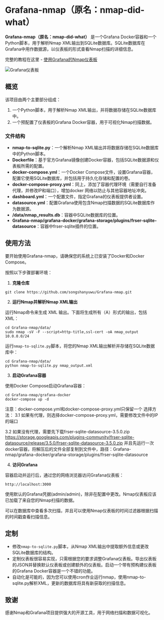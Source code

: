 # Grafana-nmap（原名：nmap-did-what）

**Grafana-nmap（原名：nmap-did-what）** 是一个Grafana Docker容器和一个Python脚本，用于解析Nmap XML输出到SQLite数据库。SQLite数据库在Grafana中用作数据源，以仪表板的形式查看Nmap扫描的详细信息。

完整的教程在这里 - [使用Grafana的Nmap仪表板](https://hackertarget.com/nmap-dashboard-with-grafana/)

![Grafana仪表板](https://hackertarget.com/images/nmap-grafana-dashboard.webp)

## 概览

该项目由两个主要部分组成：

1. 一个Python脚本，用于解析Nmap XML输出，并将数据存储在SQLite数据库中。
2. 一个预配置了仪表板的Grafana Docker容器，用于可视化Nmap扫描数据。

### 文件结构

- **nmap-to-sqlite.py**：一个解析Nmap XML输出并将数据存储在SQLite数据库中的Python脚本。
- **Dockerfile**：基于官方Grafana镜像创建Docker容器，包括SQLite数据源和仪表板所需的配置。
- **docker-compose.yml**：一个Docker Compose文件，设置Grafana容器，配置它使用SQLite数据库，并包括用于持久化存储和配置的卷。
- **docker-compose-proxy.yml**：同上，添加了容器代理环境（需要自行准备代理，并修改IP和端口），增加docker 网络以防止与其他容器地址冲突。
- **dashboard.yml**：一个配置文件，指定Grafana的仪表板提供者设置。
- **datasource.yml**：配置Grafana使用包含Nmap扫描数据的SQLite数据库作为数据源。
- **/data/nmap_results.db**：容器中SQLite数据库的位置。
- **Grafana-nmap/grafana-docker/grafana-storage/plugins/frser-sqlite-datasource**：容器中frser-sqlite插件的位置。

## 使用方法

要开始使用Grafana-nmap，请确保您的系统上已安装了Docker和Docker Compose。

按照以下步骤部署环境：

1. **克隆仓库**

```
git clone https://github.com/songshanyuwu/Grafana-nmap.git
```

2. **运行Nmap并解析Nmap XML输出**
   
运行Nmap命令来生成 XML 输出。下面将生成所有（A）形式的输出，包括 XML：

```
cd Grafana-nmap/data/
sudo nmap -sV -F --script=http-title,ssl-cert -oA nmap_output 10.0.0.0/24
```

运行`nmap-to-sqlite.py`脚本，将您的Nmap XML输出解析并存储在SQLite数据库中：

```
cd Grafana-nmap/data/
python nmap-to-sqlite.py nmap_output.xml
```

3. **启动Grafana容器**

使用Docker Compose启动Grafana容器：

```
cd Grafana-nmap/grafana-docker
docker-compose up -d
```

注意：docker-compose.yml和docker-compose-proxy.yml只保留一个
选择方法：
3.1 如果有代理，则选择docker-compose-proxy.yml，需要修改文件中的IP的端口

3.2 如果没有代理，需要先下载frser-sqlite-datasource-3.5.0.zip https://storage.googleapis.com/plugins-community/frser-sqlite-datasource/release/3.5.0/frser-sqlite-datasource-3.5.0.zip
并且先运行一次docker容器，将解压后的文件全部复制到文件中，路径：Grafana-nmap/grafana-docker/grafana-storage/plugins/frser-sqlite-datasource


4. **访问Grafana**

容器启动并运行后，通过您的网络浏览器访问Grafana仪表板：

```
http://localhost:3000
```


使用默认的Grafana凭据(admin/admin)，除非在配置中更改。Nmap仪表板应该已加载了来自您的Nmap扫描的数据。

可以在数据库中查看多次扫描，并且可以使用Nmap仪表板的时间过滤器根据扫描的时间戳查看扫描信息。

## 定制

- 修改`nmap-to-sqlite.py`脚本，从Nmap XML输出中提取额外信息或更改SQLite数据库的结构。
- 定制仪表板很容易实现，只需根据您的要求调整Grafana仪表板。导出仪表板的JSON并替换默认仪表板或创建额外的仪表板。启动一个带有预构建仪表板的Grafana Docker容器是一个不错的功能。
- 自动化是可能的，因为您可以使用cron作业运行nmap，使用nmap-to-sqlite.py解析XML，更新的数据库将具有新获取的扫描信息。

## 致谢

感谢Nmap和Grafana项目提供强大的开源工具，用于网络扫描和数据可视化。
